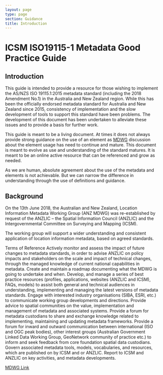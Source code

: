 ```yaml
---
layout: page
type: page
section: Guidance
title: Introduction
---
```


# ICSM ISO19115-1 Metadata Good Practice Guide



## Introduction

This guide is intended to provide a resource for those wishing to implement the AS/NZS ISO 19115.1:2015 metadata standard (including the 2018 Amendment No.1) in the Australia and New Zealand region. While this has been the officially endorsed metadata standard for Australia and New Zealand since 2015, consistency of implementation and the slow development of tools to support this standard have been problems. The development of this document has been undertaken to alleviate these issues and to provide a basis for further work.

This guide is meant to be a living document. At times it does not always provide strong guidance on the use of an element as [MDWG](https://www.icsm.gov.au/what-we-do/metadata-working-group) discussion about the element usage has need to continue and mature. This document is meant to evolve as use and understanding of the standard matures. It is meant to be an online active resource that can be referenced and grow as needed.

As we are human, absolute agreement about the use of the metadata and elements is not achievable.  But we can narrow the difference in understanding through the use of definitions and guidance.

## Background

On the 13th June 2018, the Australian and New Zealand, Location Information Metadata Working Group (ANZ MDWG) was re-established by request of the ANZLIC – the Spatial Information Council (ANZLIC) and the Intergovernmental Committee on Surveying and Mapping (ICSM).

The working group will support a wider understanding and consistent application of location information metadata, based on agreed standards.

Terms of Reference
Actively monitor and assess the impact of future changes to metadata standards, in order to advise ANZLIC on policy impacts and stakeholders on the scale and impact of technical changes, through the managed knowledge of current national capabilities in metadata.
Create and maintain a roadmap documenting what the MDWG is going to undertake and when.
Develop, and manage a series of best practice resources (profiles, applications, websites (ANZLIC and ICSM), FAQs, models) to assist both general and technical audiences in understanding, implementing and managing the latest versions of metadata standards.
Engage with interested industry organisations (SIBA, ESRI, etc.) to communicate working group developments and directions.
Provide advice to spatial communities on the value, implementation and management of metadata and associated systems.
Provide a forum for metadata custodians to share and exchange knowledge related to implementing, maintaining and updating metadata frameworks.
Provide a forum for inward and outward communication between international (ISO and OGC peak bodies), other interest groups (Australian Government Linked Data Working Group, GeoNetwork community of practice etc.) to inform and seek feedback from core foundation spatial data custodians.
Govern associated metadata tools, models, vocabularies, and resources, which are published on by ICSM and or ANZLIC.
Report to ICSM and ANZLIC on key activities, and metadata developments.

[MDWG Link](https://www.icsm.gov.au/what-we-do/metadata-working-group)
